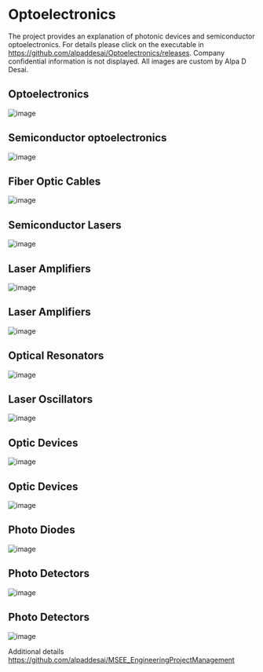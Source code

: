# Optoelectronics

The project provides an explanation of photonic devices and semiconductor optoelectronics. For details please click on the executable in 
https://github.com/alpaddesai/Optoelectronics/releases.  Company confidential information is not displayed. All images are custom 
by Alpa D Desai. 

## Optoelectronics
![image](Optoelectronics.png)

## Semiconductor optoelectronics
![image](Semiconductor_Optoelectronics.png)

## Fiber Optic Cables
![image](FiberOpticCables.png)

## Semiconductor Lasers
![image](SemiconductorLaser1.png)

## Laser Amplifiers
![image](LaserAmplifier2.png)

## Laser Amplifiers
![image](LaserAmplifier3.png)

## Optical Resonators
![image](OpticalResonator1.png)

## Laser Oscillators
![image](OpticalResonator2.png)

## Optic Devices
![image](OpticDevices1.png)

## Optic Devices
![image](OpticDevices2.png)

## Photo Diodes
![image](PhotoDiode1.png)

## Photo Detectors
![image](PhotoDetector1.png)

## Photo Detectors
![image](PhotoDetector2.png)

Additional details https://github.com/alpaddesai/MSEE_EngineeringProjectManagement


